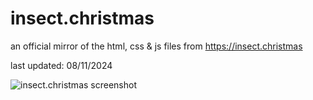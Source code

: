 # insect.christmas

an official mirror of the html, css & js files from https://insect.christmas

last updated: 08/11/2024

![insect.christmas screenshot](https://insect.christmas/images/github/ic.png)
